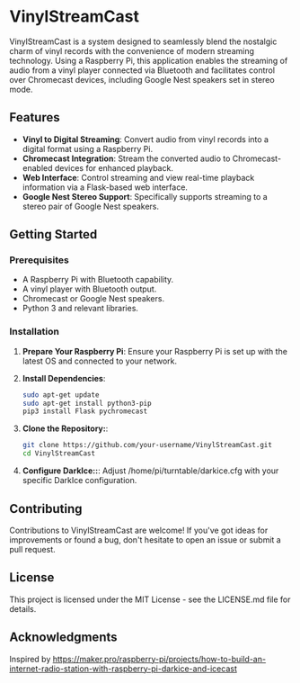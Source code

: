 # VinylStreamCast

VinylStreamCast is a system designed to seamlessly blend the nostalgic charm of vinyl records with the convenience of modern streaming technology. 
Using a Raspberry Pi, this application enables the streaming of audio from a vinyl player connected via Bluetooth and facilitates control over Chromecast devices, including Google Nest speakers set in stereo mode.

## Features

- **Vinyl to Digital Streaming**: Convert audio from vinyl records into a digital format using a Raspberry Pi.
- **Chromecast Integration**: Stream the converted audio to Chromecast-enabled devices for enhanced playback.
- **Web Interface**: Control streaming and view real-time playback information via a Flask-based web interface.
- **Google Nest Stereo Support**: Specifically supports streaming to a stereo pair of Google Nest speakers.

## Getting Started

### Prerequisites

- A Raspberry Pi with Bluetooth capability.
- A vinyl player with Bluetooth output.
- Chromecast or Google Nest speakers.
- Python 3 and relevant libraries.

### Installation

1. **Prepare Your Raspberry Pi**: 
   Ensure your Raspberry Pi is set up with the latest OS and connected to your network.

2. **Install Dependencies**:
   ```bash
   sudo apt-get update
   sudo apt-get install python3-pip
   pip3 install Flask pychromecast

3. **Clone the Repository:**:
   ```bash
   git clone https://github.com/your-username/VinylStreamCast.git
   cd VinylStreamCast
   
4. **Configure DarkIce::**:
 Adjust /home/pi/turntable/darkice.cfg with your specific DarkIce configuration.



## Contributing

Contributions to VinylStreamCast are welcome! If you've got ideas for improvements or found a bug, don't hesitate to open an issue or submit a pull request.

## License

This project is licensed under the MIT License - see the LICENSE.md file for details.

## Acknowledgments

Inspired by https://maker.pro/raspberry-pi/projects/how-to-build-an-internet-radio-station-with-raspberry-pi-darkice-and-icecast
